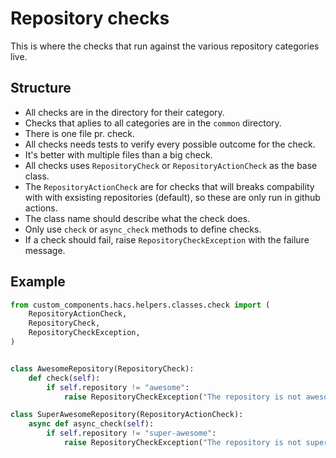 # Repository checks

This is where the checks that run against the various repository categories live.

## Structure

- All checks are in the directory for their category.
- Checks that aplies to all categories are in the `common` directory.
- There is one file pr. check.
- All checks needs tests to verify every possible outcome for the check.
- It's better with multiple files than a big check.
- All checks uses `RepositoryCheck` or `RepositoryActionCheck` as the base class.
- The `RepositoryActionCheck` are for checks that will breaks compability with with exsisting repositories (default), so these are only run in github actions.
- The class name should describe what the check does.
- Only use `check` or `async_check` methods to define checks.
- If a check should fail, raise `RepositoryCheckException` with the failure message.


## Example

```python
from custom_components.hacs.helpers.classes.check import (
    RepositoryActionCheck,
    RepositoryCheck,
    RepositoryCheckException,
)


class AwesomeRepository(RepositoryCheck):
    def check(self):
        if self.repository != "awesome":
            raise RepositoryCheckException("The repository is not awesome")

class SuperAwesomeRepository(RepositoryActionCheck):
    async def async_check(self):
        if self.repository != "super-awesome":
            raise RepositoryCheckException("The repository is not super-awesome")
```